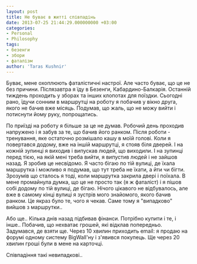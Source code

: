 ```yaml
---
layout: post
title: Не буває в житті співпадінь
date: 2013-07-25 21:44:29.000000000 +03:00
categories:
- Personal
- Philosophy
tags:
- безенги
- збори
- фаталізм
author: 'Taras Kushnir'
---
```


Буває, мене охоплюють фаталістичні настрої. Але часто буває, що це не без причини. Післязавтра я їду в Безенги, Кабардино-Балкарія. Останній тиждень проходить у зборах та інших клопотах для поїздки. Сьогодні рано, їдучи сонним в маршрутці на роботу я побачив у вікно друга, якого не бачив вже місяць. Подумав, що жаль, що не можу вийти і потиснути йому руку, попрощатись.

По приїзді на роботу я більше за це не думав. Робочий день проходив напружено і я забув за те, що бачив його ранком. Після роботи - тренування, яке остаточно розмішало кашу в моїй голові. Коли я повертався додому, вже на іншій маршрутці, я стояв біля дверей. І на кожній зупинці я виходив і випускав людей, що виходили. І на зупинці перед тією, на якій мені треба вийти, я випустив людей і не зайшов назад. Я зробив це несвідомо. Я часто бігаю по тій вулиці, де їхала маршрутка і можливо я подумав, що тут треба не їхати, а йти чи бігти. Зрозумів що сталось я тоді, коли маршрутка закрила двері і поїхала. В мене промайнула думка, що це не просто так (я ж фаталіст) і я пішов собі додому по тій вулиці, де бігаю. Нічого цікавого не відбувалось, але вже в самому кінці вулиці я зустрів мого знайомого, якого бачив ранком. Це якраз було те, чого я чекав. Саме тому я "випадково" вийшов з маршрутки..

<!--more-->

Або ще.. Кілька днів назад підбивав фінанси. Потрібно купити і те, і інше.. Побачив, що нехватає грошей, які відклав попередньо. Задумався, де взяти ще. Через 10 хвилин приходить email: я продаю на форумі одному систему BigWall'ну і з'явився покупець. Ще через 20 хвилин гроші були в мене на карточці.

Співпадіння такі невипадкові..
